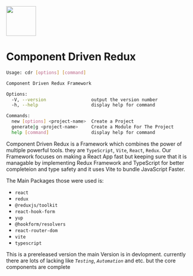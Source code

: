 <img src="https://fullstackbd.com/assets/images/logo-monogram.png" height="80" />

<br />

# Component Driven Redux

```bash
Usage: cdr [options] [command]

Component Driven Redux Framework

Options:
  -V, --version                 output the version number
  -h, --help                    display help for command

Commands:
  new [options] <project-name>  Create a Project
  generate|g <project-name>     Create a Module For The Project
  help [command]                display help for command
```

Component Driven Redux is a Framework which combines the power of multiple powerful tools. they are `TypeScript`, `Vite`, `React`, `Redux`.
Our Framework focuses on making a React App fast but keeping sure that it is managable by implementing Redux Framework and TypeScript for better completeion and type safety and it uses Vite to bundle JavaScript Faster.

The Main Packages those were used is:

- `react`
- `redux`
- `@reduxjs/toolkit`
- `react-hook-form`
- `yup`
- `@hookform/resolvers`
- `react-router-dom`
- `vite`
- `typescript`

This is a prereleased version the main Version is in devlopment. currently there are lots of lacking like _`Testing`_, _`Automation`_ and etc. but the core components are complete
